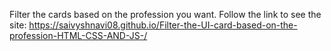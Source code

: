 Filter the cards based on the profession you want.
Follow the link to see the site: https://saivyshnavi08.github.io/Filter-the-UI-card-based-on-the-profession-HTML-CSS-AND-JS-/

